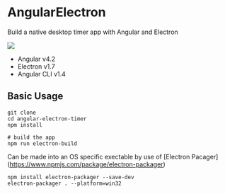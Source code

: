 # AngularElectron

Build a native desktop timer app with Angular and Electron 

![](https://firebasestorage.googleapis.com/v0/b/firestarter-96e46.appspot.com/o/assets%2Fangular-electron-timer.gif?alt=media&token=597f37b8-8983-414c-8b08-c038621f12d7)

- Angular v4.2
- Electron v1.7
- Angular CLI v1.4 

## Basic Usage

```shell
git clone
cd angular-electron-timer
npm install

# build the app
npm run electron-build
```

Can be made into an OS specific exectable by use of [Electron Pacager] (https://www.npmjs.com/package/electron-packager)

```
npm install electron-packager --save-dev
electron-packager . --platform=win32
```

